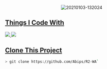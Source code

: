 <p align="center">
<img src=https://i.ibb.co/fkXKKHH/dnsnew.jpg" alt="20210103-132024" border="0">
</p>
<p align="center">
<a href="https://github.com/Abips">
</p>

  
## Things I Code With
<p>
    <img
        src="https://img.shields.io/badge/node.js%20-%2343853D.svg?&style=for-the-badge&logo=node.js&logoColor=white" />
    <img
        src="https://img.shields.io/badge/javascript%20-%23323330.svg?&style=for-the-badge&logo=javascript&logoColor=%23F7DF1E" />



## Clone This Project

```bash
> git clone https://github.com/Abips/R2-WA`
